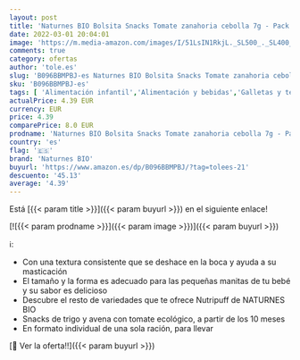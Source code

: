 ```yaml
---
layout: post
title: 'Naturnes BIO Bolsita Snacks Tomate zanahoria cebolla 7g - Pack de 10'
date: 2022-03-01 20:04:01
image: 'https://m.media-amazon.com/images/I/51LsIN1RkjL._SL500_._SL400_.jpg'
comments: true
category: ofertas
author: 'tole.es'
slug: 'B096BBMPBJ-es Naturnes BIO Bolsita Snacks Tomate zanahoria cebolla 7g -...'
sku: 'B096BBMPBJ-es'
tags: [ 'Alimentación infantil','Alimentación y bebidas','Galletas y tentempiés para bebé','Tentempiés para bebé','naturnes','naturnes bio', ]
actualPrice: 4.39 EUR
currency: EUR
price: 4.39
comparePrice: 8.0 EUR
prodname: 'Naturnes BIO Bolsita Snacks Tomate zanahoria cebolla 7g - Pack de 10'
country: 'es'
flag: '🇪🇸'
brand: 'Naturnes BIO'
buyurl: 'https://www.amazon.es/dp/B096BBMPBJ/?tag=tolees-21'
descuento: '45.13'
average: '4.39'
---
```


Está [{{< param title >}}]({{< param buyurl >}}) en el siguiente enlace!

[![{{< param prodname >}}]({{< param image >}})]({{< param buyurl >}})

ℹ️:

- Con una textura consistente que se deshace en la boca y ayuda a su masticación
- El tamaño y la forma es adecuado para las pequeñas manitas de tu bebé y su sabor es delicioso
- Descubre el resto de variedades que te ofrece Nutripuff de NATURNES BIO
- Snacks de trigo y avena con tomate ecológico, a partir de los 10 meses
- En formato individual de una sola ración, para llevar

[🛒 Ver la oferta!!]({{< param buyurl >}})
